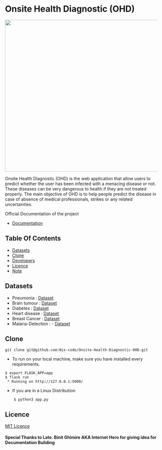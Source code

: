 # Onsite Health Diagnostic (OHD)

<img src="https://github.com/Nix-code/Onsite-Health-Diagnostic-OHD/blob/main/docs/src/disease.png" width="1100" height="500" />

<p>Onsite Health Diagnostic (OHD) is the web application that allow users to predict whether the user has been infected with a menacing disease or not. These diseases can be very dangerous to health if they are not treated properly. The main objective of OHD is to help people predict the disease in case of absence of medical professionals, strikes or any related uncertainties.</p>

<p> Official Documentation of the project</p>

-  [Documentation](https://nix-code.github.io/Onsite-Health-Diagnostic-OHD/)

## Table Of Contents

-   [Datasets](#Datasets)
-   [Clone](#Clone)
-   [Developers](#Developers)
-   [Licence](#Licence)
-   [Note](#Note)



## Datasets
 - Pneumonia            :              [Dataset](https://www.kaggle.com/paultimothymooney/chest-xray-pneumonia)
 - Brain tumour         :              [Dataset](https://www.kaggle.com/ahmedhamada0/brain-tumor-detection)
 - Diabetes             :              [Dataset](https://github.com/Nix-code/Disease-Prediction-and-Deployment/blob/main/src/model/Diabetes/diabetes.csv)
 - Heart disease        :              [Dataset](https://github.com/Nix-code/Disease-Prediction-and-Deployment/blob/main/src/model/Heart%20disease/heart.csv)
 - Breast Cancer        :              [Dataset](https://github.com/Nix-code/Disease-Prediction-and-Deployment/blob/main/src/model/Breast%20Cancer/data.csv)
 - Malaria-Detection    :              - [Dataset](https://lhncbc.nlm.nih.gov/LHC-publications/pubs/MalariaDatasets.html#:~:text=Abstract%3A,the%20Malaria%20Screener%20research%20activity.&text=The%20dataset%20contains%20a%20total,of%20parasitized%20and%20uninfected%20cells.)

## Clone

```
git clone git@github.com:Nix-code/Onsite-Health-Diagnostic-OHD.git
```
- To run on your local machine, make sure you have installed every requirements.
```
$ export FLASK_APP=app
$ flask run
 * Running on http://127.0.0.1:5000/
 ```
 - If you are in a Linux Distribution
 ``` $ cd Onsite-Health-Diagnostic-OHD
     $ python3 app.py
```
 


## Licence

[MIT Licence](https://github.com/Nix-code/Onsite-Health-Diagnostic-OHD/blob/main/LICENSE)

#### Special Thanks to Late. Binit Ghimire AKA Internet Hero for giving idea for Documentation Building

